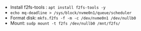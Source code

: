 - Install f2fs-tools : `apt install f2fs-tools -y`
- `echo mq-deadline > /sys/block/nvme0n1/queue/scheduler`
- Format disk: `mkfs.f2fs -f -m -c /dev/nvme0n1 /dev/nullb0`
- Mount: `sudp mount -t f2fs /dev/nullb0 /mnt/f2fs/`

